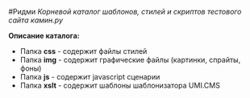 #Ридми
*Корневой каталог шаблонов, стилей и скриптов тестового сайта камин.ру*

**Описание каталога:**

- Папка **css** - содержит файлы стилей
- Папка **img** - содержит графические файлы (картинки, спрайты, фоны)
- Папка **js** - содержит javascript сценарии
- Папка **xslt** - содержит шаблоны шаблонизатора UMI.CMS
